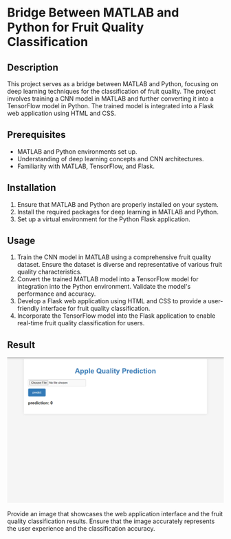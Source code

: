 # Bridge Between MATLAB and Python for Fruit Quality Classification

## Description
This project serves as a bridge between MATLAB and Python, focusing on deep learning techniques for the classification of fruit quality. The project involves training a CNN model in MATLAB and further converting it into a TensorFlow model in Python. The trained model is integrated into a Flask web application using HTML and CSS.

## Prerequisites
- MATLAB and Python environments set up.
- Understanding of deep learning concepts and CNN architectures.
- Familiarity with MATLAB, TensorFlow, and Flask.

## Installation
1. Ensure that MATLAB and Python are properly installed on your system.
2. Install the required packages for deep learning in MATLAB and Python.
3. Set up a virtual environment for the Python Flask application.

## Usage
1. Train the CNN model in MATLAB using a comprehensive fruit quality dataset. Ensure the dataset is diverse and representative of various fruit quality characteristics.
2. Convert the trained MATLAB model into a TensorFlow model for integration into the Python environment. Validate the model's performance and accuracy.
3. Develop a Flask web application using HTML and CSS to provide a user-friendly interface for fruit quality classification.
4. Incorporate the TensorFlow model into the Flask application to enable real-time fruit quality classification for users.

## Result
![Web Application Result](result_flask.png)

Provide an image that showcases the web application interface and the fruit quality classification results. Ensure that the image accurately represents the user experience and the classification accuracy.
